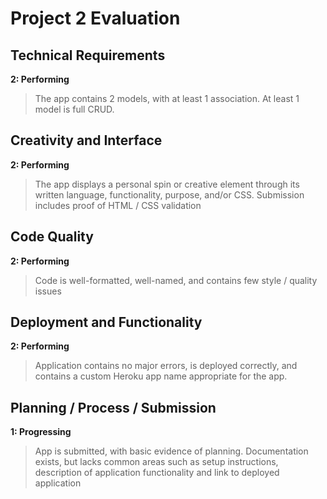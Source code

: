 # Project 2 Evaluation

## Technical Requirements
**2: Performing**
>The app contains 2 models, with at least 1 association. At least 1 model is full CRUD.

## Creativity and Interface
**2: Performing**
>The app displays a personal spin or creative element through its written language, functionality, purpose, and/or CSS. Submission includes proof of HTML / CSS validation

## Code Quality
**2: Performing**
>Code is well-formatted, well-named, and contains few style / quality issues

## Deployment and Functionality
**2: Performing**
>Application contains no major errors, is deployed correctly, and contains a custom Heroku app name appropriate for the app.

## Planning / Process / Submission
**1: Progressing**
>App is submitted, with basic evidence of planning. Documentation exists, but lacks common areas such as setup instructions, description of application functionality and link to deployed application
